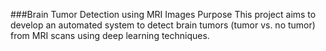 ###Brain Tumor Detection using MRI Images
Purpose
This project aims to develop an automated system to detect brain tumors (tumor vs. no tumor) from MRI scans using deep learning techniques.
